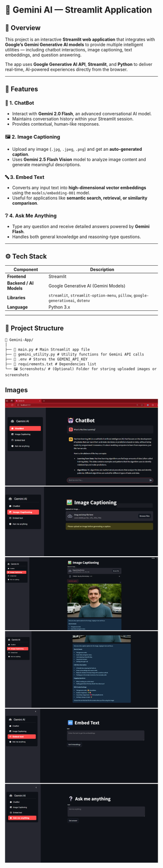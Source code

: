 # 🤖 Gemini AI — Streamlit Application

## 📖 Overview
This project is an interactive **Streamlit web application** that integrates with **Google’s Gemini Generative AI models** to provide multiple intelligent utilities — including chatbot interactions, image captioning, text embeddings, and question answering.

The app uses **Google Generative AI API**, **Streamlit**, and **Python** to deliver real-time, AI-powered experiences directly from the browser.

---

## 🚀 Features

### 🧠 1. ChatBot
- Interact with **Gemini 2.0 Flash**, an advanced conversational AI model.
- Maintains conversation history within your Streamlit session.
- Provides contextual, human-like responses.

### 🖼️ 2. Image Captioning
- Upload any image (`.jpg`, `.jpeg`, `.png`) and get an **auto-generated caption**.
- Uses **Gemini 2.5 Flash Vision** model to analyze image content and generate meaningful descriptions.

### 🔤 3. Embed Text
- Converts any input text into **high-dimensional vector embeddings** using the `models/embedding-001` model.
- Useful for applications like **semantic search, retrieval, or similarity comparison**.

### ❔ 4. Ask Me Anything
- Type any question and receive detailed answers powered by **Gemini Flash**.
- Handles both general knowledge and reasoning-type questions.

---

## ⚙️ Tech Stack

| Component | Description |
|------------|-------------|
| **Frontend** | Streamlit |
| **Backend / AI Models** | Google Generative AI (Gemini Models) |
| **Libraries** | `streamlit`, `streamlit-option-menu`, `pillow`, `google-generativeai`, `dotenv` |
| **Language** | Python 3.x |

---

## 🧩 Project Structure

```plaintext
📁 Gemini-App/
│
├── 📄 main.py # Main Streamlit app file
├── 📄 gemini_utility.py # Utility functions for Gemini API calls
├── 📄 .env # Stores the GEMINI_API_KEY
├── 📄 requirements.txt # Dependencies list
└── 🖼️ Screenshots/ # (Optional) Folder for storing uploaded images or screenshots
```

## Images

![image1](./Screenshots/image1.png)
![image2](./Screenshots/image2.png)
![image3](./Screenshots/image3.png)
![image4](./Screenshots/image4.png)
![image5](./Screenshots/image5.png)
![image6](./Screenshots/image6.png)



